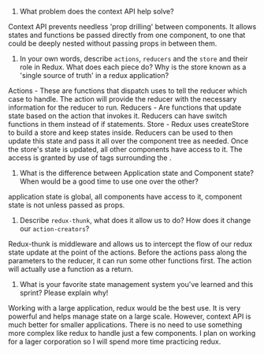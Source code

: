 1. What problem does the context API help solve?

Context API prevents needless 'prop drilling' between components. It allows states and functions be passed directly from one component, to one that could be deeply nested without passing props in between them.

1. In your own words, describe `actions`, `reducers` and the `store` and their role in Redux. What does each piece do? Why is the store known as a 'single source of truth' in a redux application?

Actions - These are functions that dispatch uses to tell the reducer which case to handle. The action will provide the reducer with the necessary information for the reducer to run.
Reducers - Are functions that update state based on the action that invokes it. Reducers can have switch functions in them instead of if statements.
Store - Redux uses createStore to build a store and keep states inside. Reducers can be used to then update this state and pass it all over the component tree as needed. Once the store's state is updated, all other components have access to it. The access is granted by use of tags surrounding the .

1. What is the difference between Application state and Component state? When would be a good time to use one over the other?

 application state is global, all components have access to it, component state is not unless passed as props.

1. Describe `redux-thunk`, what does it allow us to do? How does it change our `action-creators`?

Redux-thunk is middleware and allows us to intercept the flow of our redux state update at the point of the actions. Before the actions pass along the parameters to the reducer, it can run some other functions first. The action will actually use a function as a return.

1. What is your favorite state management system you've learned and this sprint? Please explain why!

Working with a large application, redux would be the best use. It is very powerful and helps manage state on a large scale. However, context API is much better for smaller applications. There is no need to use something more complex like redux to handle just a few components. I plan on working for a lager corporation so I will spend more time practicing redux.


